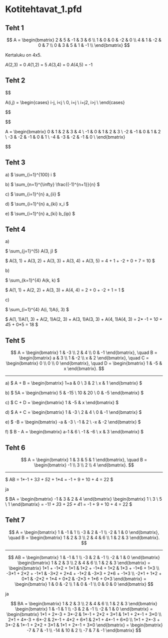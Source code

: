 # Kotitehtavat_1.pfd

## Teht 1

$$
A = \begin{bmatrix}
    2 & 5 & -1 & 3 & 6 \\
    1 & 0 & 0 & -2 & 0 \\
    4 & 1 & -2 & 0 & 7 \\
    0 & 3 & 5 & 1 & -1 \\
    \end{bmatrix}
$$

Kertaluku on 4x5.

$A$(2,3) = 0
$A$(1,2) = 5
$A$(3,4) = 0
$A$(4,5) = -1

## Teht 2

$$

A(i,j) = \begin{cases}
            i-j, i<j \\
            0, i=j \\
            i+j2, i>j \\
        \end{cases}

$$

$$

A = \begin{bmatrix}
    0 & 1 & 2 & 3 & 4 \\
    -1 & 0 & 1 & 2 & 3 \\
    -2 & -1 & 0 & 1 & 2 \\
    -3 & -2 & -1 & 0 & 1 \\
    -4 & -3 & -2 & -1 & 0 \\
    \end{bmatrix}

$$

## Teht 3

a)
$
\sum_{i=1}^{100} i
$

b)
$
\sum_{n=1}^{\infty} \frac{(-1)^{n+1}}{n}
$

c)
$
\sum_{i=1}^{n} a_{ii}
$

d)
$
\sum_{i=1}^{n} a_{ki} x_i
$

e)
$
\sum_{i=1}^{n} a_{ki} b_{ip}
$

## Teht 4

a)

$
\sum_{j=1}^{5} A(3, j)
$

$
A(3, 1) + A(3, 2) + A(3, 3) + A(3, 4) + A(3, 5) = 4 + 1 + -2 + 0 + 7 = 10
$

b)

$
\sum_{k=1}^{4} A(k, k)
$

$
A(1, 1) + A(2, 2) + A(3, 3) + A(4, 4) = 2 + 0 + -2 + 1 = 1
$

c)

$
\sum_{i=1}^{4} A(i, 1)A(i, 3)
$

$
A(1, 1)A(1, 3) + A(2, 1)A(2, 3) + A(3, 1)A(3, 3) + A(4, 1)A(4, 3) = 2* -1 + 1*0 + 4*5 + 0*5 = 18
$

## Teht 5

$$
A = \begin{bmatrix}
1 & -3 \\
2 & 4 \\
0 & -1
\end{bmatrix}, \quad
B = \begin{bmatrix}
a & 3 \\
1 & -2 \\
x & 2
\end{bmatrix}, \quad
C = \begin{bmatrix}
0 \\
0 \\
0
\end{bmatrix}, \quad
D = \begin{bmatrix}
1 & -5 & x
\end{bmatrix}.
$$

---

a)
$
A + B = \begin{bmatrix}
1+a & 0 \\
3 & 2 \\
x & 1
\end{bmatrix}
$

b)
$
5A = \begin{bmatrix}
5 & -15 \\
10 & 20 \\
0 & -5
\end{bmatrix}
$

c)
$
C + D = \begin{bmatrix}
1 & -5 & x
\end{bmatrix}
$

d)
$
A + C = \begin{bmatrix}
1 & -3 \\
2 & 4 \\
0 & -1
\end{bmatrix}
$

e)
$
-B = \begin{bmatrix}
-a & -3 \\
-1 & 2 \\
-x & -2
\end{bmatrix}
$

f)
$
B - A = \begin{bmatrix}
a-1 & 6 \\
-1 & -6 \\
x & 3
\end{bmatrix}
$

## Teht 6

$$
A = \begin{bmatrix}
1 & 3 & 5 & 1
\end{bmatrix}, \quad
B = \begin{bmatrix}
-1 \\
3 \\
2 \\
4
\end{bmatrix}.
$$

---

$
AB = 1*-1 + 3*3 + 5*2 + 1*4 = -1 + 9 + 10 + 4 = 22
$

ja

$
BA = \begin{bmatrix}
-1 & 3 & 2 & 4
\end{bmatrix} \begin{bmatrix}
1 \\
3 \\
5 \\
1
\end{bmatrix} = -1*1 + 3*3 + 2*5 + 4*1 = -1 + 9 + 10 + 4 = 22
$

## Teht 7

$$
A = \begin{bmatrix}
1 & -1 & 1 \\
-3 & 2 & -1 \\
-2 & 1 & 0
\end{bmatrix}, \quad
B = \begin{bmatrix}
1 & 2 & 3 \\
2 & 4 & 6 \\
1 & 2 & 3
\end{bmatrix}.
$$

---

$$
AB = \begin{bmatrix}
1 & -1 & 1 \\
-3 & 2 & -1 \\
-2 & 1 & 0
\end{bmatrix} \begin{bmatrix}
1 & 2 & 3 \\
2 & 4 & 6 \\
1 & 2 & 3
\end{bmatrix} = \begin{bmatrix}
1*1 + -1*2 + 1*1 & 1*2 + -1*4 + 1*2 & 1*3 + -1*6 + 1*3 \\
-3*1 + 2*2 + -1*1 & -3*2 + 2*4 + -1*2 & -3*3 + 2*6 + -1*3 \\
-2*1 + 1*2 + 0*1 & -2*2 + 1*4 + 0*2 & -2*3 + 1*6 + 0*3
\end{bmatrix} = \begin{bmatrix}
1 & 0 & -2 \\
1 & 0 & -1 \\
0 & 0 & 0
\end{bmatrix}
$$

ja

$$
BA = \begin{bmatrix}
1 & 2 & 3 \\
2 & 4 & 6 \\
1 & 2 & 3
\end{bmatrix} \begin{bmatrix}
1 & -1 & 1 \\
-3 & 2 & -1 \\
-2 & 1 & 0
\end{bmatrix} = \begin{bmatrix}
1*1 + 2*-3 + 3*-2 & 1*-1 + 2*2 + 3*1 & 1*1 + 2*-1 + 3*0 \\
2*1 + 4*-3 + 6*-2 & 2*-1 + 4*2 + 6*1 & 2*1 + 4*-1 + 6*0 \\
1*1 + 2*-3 + 3*-2 & 1*-1 + 2*2 + 3*1 & 1*1 + 2*-1 + 3*0
\end{bmatrix} = \begin{bmatrix}
-7 & 7 & -1 \\
-14 & 10 & 2 \\
-7 & 7 & -1
\end{bmatrix}
$$

<!--ADD THESE so the equations render correctly in HTML-->
<script src="https://cdnjs.cloudflare.com/ajax/libs/mathjax/2.7.7/MathJax.js?config=TeX-AMS_HTML"></script>
<script type="text/javascript">
    MathJax.Hub.Config({
        tex2jax: {
            inlineMath: [['$', '$'], ['\\(', '\\)']],
            displayMath: [['$$', '$$'], ['\\[', '\\]']]
        }
    });
</script>
